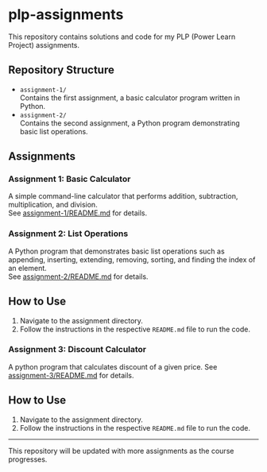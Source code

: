 # plp-assignments

This repository contains solutions and code for my PLP (Power Learn Project) assignments.

## Repository Structure

- `assignment-1/`  
  Contains the first assignment, a basic calculator program written in Python.
- `assignment-2/`  
  Contains the second assignment, a Python program demonstrating basic list operations.

## Assignments

### Assignment 1: Basic Calculator

A simple command-line calculator that performs addition, subtraction, multiplication, and division.  
See [assignment-1/README.md](assignment-1/README.md) for details.

### Assignment 2: List Operations

A Python program that demonstrates basic list operations such as appending, inserting, extending, removing, sorting, and finding the index of an element.  
See [assignment-2/README.md](assignment-2/README.md) for details.

## How to Use

1. Navigate to the assignment directory.
2. Follow the instructions in the respective `README.md` file to run the code.


### Assignment 3: Discount Calculator

A python program that calculates discount of a given price. See [assignment-3/README.md](assignment-3/README.md) for details.


## How to Use

1. Navigate to the assignment directory.
2. Follow the instructions in the respective `README.md` file to run the code.


---
This repository will be updated with more assignments as the course progresses.
